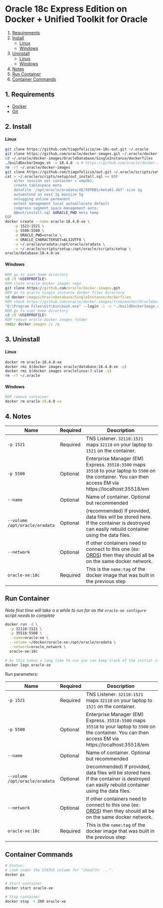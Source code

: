 # Oracle 18c Express Edition on Docker + Unified Toolkit for Oracle

<!-- TOC depthFrom:2 -->

1. [Requirements](#1-requirements)
2. [Install](#2-install)
    - [Linux](#linux)
    - [Windows](#windows)
3. [Uninstall](#3-uninstall)
    - [Linux](#linux-1)
    - [Windows](#windows-1)
4. [Notes](#4-notes)
5. [Run Container](#run-container)
6. [Container Commands](#container-commands)

<!-- /TOC -->

## 1. Requirements

- [Docker](https://www.docker.com/products/docker-desktop)
- [Git](https://git-scm.com/downloads)

## 2. Install

#### Linux
```bash
git clone https://github.com/tiagofelicio/xe-18c-out.git ~/.oracle
git clone https://github.com/oracle/docker-images.git ~/.oracle/docker-images
cd ~/.oracle/docker-images/OracleDatabase/SingleInstance/dockerfiles
./buildDockerImage.sh -v 18.4.0 -x # https://github.com/oracle/docker-images/tree/master/OracleDatabase/SingleInstance
rm -rf ~/.oracle/docker-images
git clone https://github.com/tiagofelicio/out.git ~/.oracle/scripts/setup
cat > ~/.oracle/scripts/setup/out_install.sql << EOF
    alter session set container = xepdb1;
    create tablespace meta
    datafile '/opt/oracle/oradata/XE/XEPDB1/meta01.dbf' size 1g
    autoextend on next 1g maxsize 5g
    nologging online permanent
    extent management local autoallocate default
    compress segment space management auto;
    @@out/install.sql $ORACLE_PWD meta temp
EOF
docker create --name oracle-18.4.0-xe \
    -p 1521:1521 \
    -p 5500:5500 \
    -e ORACLE_PWD=oracle \
    -e ORACLE_CHARACTERSET=AL32UTF8 \
    -v ~/.oracle/oradata:/opt/oracle/oradata \
    -v ~/.oracle/scripts/setup:/opt/oracle/scripts/setup \
oracle/database:18.4.0-xe
```

#### Windows
```bat
REM go to user home directory
cd /d %USERPROFILE%
REM clone oracle docker images repo
git clone https://github.com/oracle/docker-images.git
REM go to oracle single instance docker files directory
cd docker-images/OracleDatabase/SingleInstance/dockerfiles
REM check https://github.com/oracle/docker-images/tree/master/OracleDatabase/SingleInstance for more info
"D:\Program Files\Git\bin\bash.exe" --login -i -c "./buildDockerImage.sh -v 18.4.0 -x"
REM go to user home directory
cd /d %USERPROFILE%
REM remove oracle docker images folder
rmdir docker-images /s /q
```

## 3. Uninstall

#### Linux

```bash
docker rm oracle-18.4.0-xe
docker rmi $(docker images oracle/database:18.4.0-xe -q)
docker rmi $(docker images oraclelinux:7-slim -q)
rm -rf ~/.oracle
```

#### Windows

```bat
REM remove container
docker rm oracle-18.4.0-xe
```

## 4. Notes

Name | Required | Description 
--- | --- | ---
`-p 1521`| Required | TNS Listener. `32118:1521` maps `32118` on your laptop to `1521` on the container.
`-p 5500`| Optional | Enterprise Manager (EM) Express. `35518:5500` maps `35518` to your laptop to `5500` on the container. You can then access EM via https://localhost:35518/em 
`--name` | Optional | Name of container. Optional but recommended
`--volume /opt/oracle/oradata` | Optional | (recommended) If provided, data files will be stored here. If the container is destroyed can easily rebuild container using the data files.
`--network` | Optional | If other containers need to connect to this one (ex: [ORDS](https://github.com/martindsouza/docker-ords)) then they should all be on the same docker network.
`oracle-xe:18c` | Required | This is the `name:tag` of the docker image that was built in the previous step

## Run Container

_Note first time will take a a while to run for as the `oracle-xe configure` script needs to complete_

```bash
docker run -d \
  -p 32118:1521 \
  -p 35518:5500 \
  --name=oracle-xe \
  --volume ~/docker/oracle-xe:/opt/oracle/oradata \
  --network=oracle_network \
  oracle-xe:18c
  
# As this takes a long time to run you can keep track of the initial installation by running:
docker logs oracle-xe
```

Run parameters:

Name | Required | Description 
--- | --- | ---
`-p 1521`| Required | TNS Listener. `32118:1521` maps `32118` on your laptop to `1521` on the container.
`-p 5500`| Optional | Enterprise Manager (EM) Express. `35518:5500` maps `35518` to your laptop to `5500` on the container. You can then access EM via https://localhost:35518/em 
`--name` | Optional | Name of container. Optional but recommended
`--volume /opt/oracle/oradata` | Optional | (recommended) If provided, data files will be stored here. If the container is destroyed can easily rebuild container using the data files.
`--network` | Optional | If other containers need to connect to this one (ex: [ORDS](https://github.com/martindsouza/docker-ords)) then they should all be on the same docker network.
`oracle-xe:18c` | Required | This is the `name:tag` of the docker image that was built in the previous step

## Container Commands

```bash
# Status:
# Look under the STATUS column for "(health: ...".
docker ps

# Start container
docker start oracle-xe

# Stop container
docker stop -t 200 oracle-xe
```
